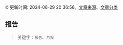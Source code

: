 :alarm_clock: 更新时间: 2024-06-29 20:36:56。[文章来源](/README.md)、[文章分类](/TAGS.md)

## 报告


> 关键字：`报告`、`月报`



